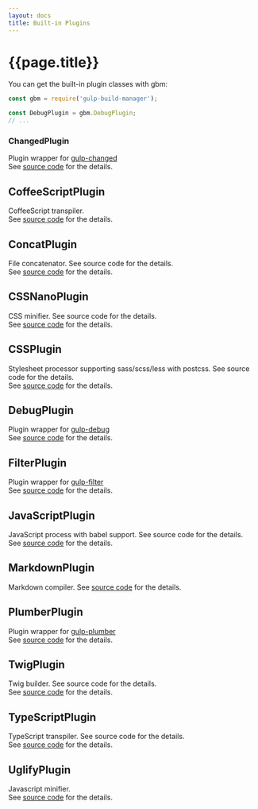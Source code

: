 ```yaml
---
layout: docs
title: Built-in Plugins
---
```


# {{page.title}}
You can get the built-in plugin classes with gbm:
```javascript
const gbm = require('gulp-build-manager');

const DebugPlugin = gbm.DebugPlugin;
// ...
```

### ChangedPlugin
Plugin wrapper for [gulp-changed](https://github.com/sindresorhus/gulp-changed)<br>
See [source code]({{site.repo}}/src/plugins/ChangedPlugin.js) for the details.

## CoffeeScriptPlugin
CoffeeScript transpiler.<br>
See [source code]({{site.repo}}/src/plugins/CoffeeScriptPlugin.js) for the details.

## ConcatPlugin
File concatenator. See source code for the details.<br>
See [source code]({{site.repo}}/src/plugins/ConcatPlugin.js) for the details.

## CSSNanoPlugin
CSS minifier. See source code for the details.<br>
See [source code]({{site.repo}}/src/plugins/CSSNanoPlugin.js) for the details.

## CSSPlugin
Stylesheet processor supporting sass/scss/less with postcss. See source code for the details.<br>
See [source code]({{site.repo}}/src/plugins/CSSPlugin.js) for the details.

## DebugPlugin
Plugin wrapper for [gulp-debug](https://github.com/sindresorhus/gulp-debug)<br>
See [source code]({{site.repo}}/src/plugins/DebugPlugin.js) for the details.

## FilterPlugin
Plugin wrapper for [gulp-filter](https://github.com/sindresorhus/gulp-filter)<br>
See [source code]({{site.repo}}/src/plugins/FilterPlugin.js) for the details.

## JavaScriptPlugin
JavaScript process with babel support. See source code for the details.<br>
See [source code]({{site.repo}}/src/plugins/JavaScriptPlugin.js) for the details.

## MarkdownPlugin
Markdown compiler.
See [source code]({{site.repo}}/src/plugins/MarkdownPlugin.js) for the details.

## PlumberPlugin
Plugin wrapper for [gulp-plumber](https://github.com/floatdrop/gulp-plumber)<br>
See [source code]({{site.repo}}/src/plugins/PlumberPlugin.js) for the details.

## TwigPlugin
Twig builder. See source code for the details.<br>
See [source code]({{site.repo}}/src/plugins/TwigPlugin.js) for the details.

## TypeScriptPlugin
TypeScript transpiler. See source code for the details.<br>
See [source code]({{site.repo}}/src/plugins/TypeScriptPlugin.js) for the details.

## UglifyPlugin
Javascript minifier.<br>
See [source code]({{site.repo}}/src/plugins/UglifyPlugin.js) for the details.

